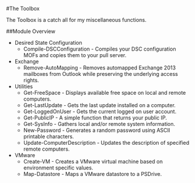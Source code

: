 #The Toolbox

The Toolbox is a catch all for my miscellaneous functions.

##Module Overview

- Desired State Configuration
  - Compile-DSCConfiguration - Compiles your DSC configuration MOFs and copies them to your pull server.
- Exchange
  - Remove-AutoMapping - Removes automapped Exchange 2013 mailboxes from Outlook while preserving the underlying access rights.
- Utilities
  - Get-FreeSpace - Displays available free space on local and remote computers.
  - Get-LastUpdate - Gets the last update installed on a computer.
  - Get-LoggedOnUser - Gets the current logged on user account.
  - Get-PublicIP - A simple function that returns your public IP.
  - Get-SysInfo - Gathers local and/or remote system information.
  - New-Password - Generates a random password using ASCII printable characters.
  - Update-ComputerDescription - Updates the description of specified remote computers.
- VMware
  - Create-VM - Creates a VMware virtual machine based on environment specific values.
  - Map-Datastore - Maps a VMware datastore to a PSDrive.